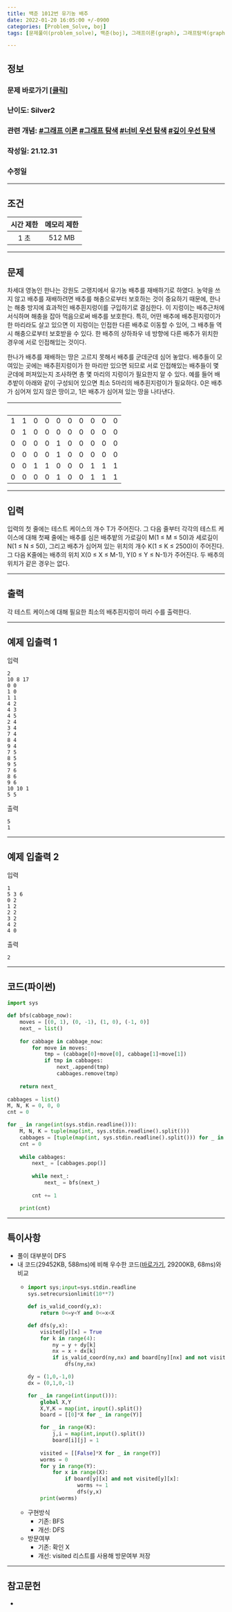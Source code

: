 ```yaml
---
title: 백준 1012번 유기농 배추
date: 2022-01-20 16:05:00 +/-0900
categories: [Problem_Solve, boj]
tags: [문제풀이(problem_solve), 백준(boj), 그래프이론(graph), 그래프탐색(graph_search), 너비우선탐색(breadth_first_search), 깊이우선탐색(depth_first_search)]

---
```

## 정보
### 문제 바로가기 [[클릭](https://www.acmicpc.net/problem/1012)]
### 난이도: Silver2
### 관련 개념: [#그래프 이론](https://www.acmicpc.net/problemset?sort=ac_desc&algo=7) [#그래프 탐색](https://www.acmicpc.net/problemset?sort=ac_desc&algo=11) [#너비 우선 탐색](https://www.acmicpc.net/problemset?sort=ac_desc&algo=126) [#깊이 우선 탐색](https://www.acmicpc.net/problemset?sort=ac_desc&algo=127)
### 작성일: 21.12.31
### 수정일

---
## 조건

시간 제한|메모리 제한
:---:|:---:
1 초|512 MB

---
## 문제
차세대 영농인 한나는 강원도 고랭지에서 유기농 배추를 재배하기로 하였다. 농약을 쓰지 않고 배추를 재배하려면 배추를 해충으로부터 보호하는 것이 중요하기 때문에, 한나는 해충 방지에 효과적인 배추흰지렁이를 구입하기로 결심한다. 이 지렁이는 배추근처에 서식하며 해충을 잡아 먹음으로써 배추를 보호한다. 특히, 어떤 배추에 배추흰지렁이가 한 마리라도 살고 있으면 이 지렁이는 인접한 다른 배추로 이동할 수 있어, 그 배추들 역시 해충으로부터 보호받을 수 있다. 한 배추의 상하좌우 네 방향에 다른 배추가 위치한 경우에 서로 인접해있는 것이다.

한나가 배추를 재배하는 땅은 고르지 못해서 배추를 군데군데 심어 놓았다. 배추들이 모여있는 곳에는 배추흰지렁이가 한 마리만 있으면 되므로 서로 인접해있는 배추들이 몇 군데에 퍼져있는지 조사하면 총 몇 마리의 지렁이가 필요한지 알 수 있다. 예를 들어 배추밭이 아래와 같이 구성되어 있으면 최소 5마리의 배추흰지렁이가 필요하다. 0은 배추가 심어져 있지 않은 땅이고, 1은 배추가 심어져 있는 땅을 나타낸다.

<br>|<br>|<br>|<br>|<br>|<br>|<br>|<br>|<br>|<br>
:---:|:---:|:---:|:---:|:---:|:---:|:---:|:---:|:---:|:---:
1|1|0|0|0|0|0|0|0|0
0|1|0|0|0|0|0|0|0|0
0|0|0|0|1|0|0|0|0|0
0|0|0|0|1|0|0|0|0|0
0|0|1|1|0|0|0|1|1|1
0|0|0|0|1|0|0|1|1|1

---
## 입력
입력의 첫 줄에는 테스트 케이스의 개수 T가 주어진다. 그 다음 줄부터 각각의 테스트 케이스에 대해 첫째 줄에는 배추를 심은 배추밭의 가로길이 M(1 ≤ M ≤ 50)과 세로길이 N(1 ≤ N ≤ 50), 그리고 배추가 심어져 있는 위치의 개수 K(1 ≤ K ≤ 2500)이 주어진다. 그 다음 K줄에는 배추의 위치 X(0 ≤ X ≤ M-1), Y(0 ≤ Y ≤ N-1)가 주어진다. 두 배추의 위치가 같은 경우는 없다.

---
## 출력
각 테스트 케이스에 대해 필요한 최소의 배추흰지렁이 마리 수를 출력한다.

---
## 예제 입출력 1
입력
```
2
10 8 17
0 0
1 0
1 1
4 2
4 3
4 5
2 4
3 4
7 4
8 4
9 4
7 5
8 5
9 5
7 6
8 6
9 6
10 10 1
5 5
```

출력
```
5
1
```

---
## 예제 입출력 2
입력
```
1
5 3 6
0 2
1 2
2 2
3 2
4 2
4 0
```

출력
```
2
```

---
## 코드(파이썬)
```python
import sys

def bfs(cabbage_now):
    moves = [(0, 1), (0, -1), (1, 0), (-1, 0)]
    next_ = list()
    
    for cabbage in cabbage_now:
        for move in moves:
            tmp = (cabbage[0]+move[0], cabbage[1]+move[1])
            if tmp in cabbages:
                next_.append(tmp)
                cabbages.remove(tmp)
            
    return next_
    
cabbages = list()
M, N, K = 0, 0, 0
cnt = 0

for _ in range(int(sys.stdin.readline())):
    M, N, K = tuple(map(int, sys.stdin.readline().split()))
    cabbages = [tuple(map(int, sys.stdin.readline().split())) for _ in range(K)]
    cnt = 0
        
    while cabbages:
        next_ = [cabbages.pop()]
        
        while next_:
            next_ = bfs(next_)
        
        cnt += 1

    print(cnt)

```

---
## 특이사항
- 풀이 대부분이 DFS
- 내 코드(29452KB, 588ms)에 비해 우수한 코드([바로가기](https://www.acmicpc.net/source/36754512), 29200KB, 68ms)와 비교
  - ```python
    import sys;input=sys.stdin.readline
    sys.setrecursionlimit(10**7)

    def is_valid_coord(y,x):
        return 0<=y<Y and 0<=x<X

    def dfs(y,x):
        visited[y][x] = True
        for k in range(4):
            ny = y + dy[k]
            nx = x + dx[k]
            if is_valid_coord(ny,nx) and board[ny][nx] and not visited[ny][nx]:
                dfs(ny,nx)

    dy = (1,0,-1,0)
    dx = (0,1,0,-1)

    for _ in range(int(input())):
        global X,Y
        X,Y,K = map(int, input().split())
        board = [[0]*X for _ in range(Y)]

        for _ in range(K):
            j,i = map(int,input().split())
            board[i][j] = 1
        
        visited = [[False]*X for _ in range(Y)]
        worms = 0
        for y in range(Y):
            for x in range(X):
                if board[y][x] and not visited[y][x]:
                    worms += 1
                    dfs(y,x)
        print(worms)
    ```
  - 구현방식
    - 기존: BFS
    - 개선: DFS
  - 방문여부
    - 기존: 확인 X
    - 개선: visited 리스트를 사용해 방문여부 저장

---
## 참고문헌
- 

